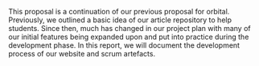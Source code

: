 
This proposal is a continuation of our previous proposal for orbital. Previously, we outlined a basic idea of our article repository to help students. Since then, much has changed in our project plan with many of our initial features being expanded upon and put into practice during the development phase. In this report, we will document the development process of our website and scrum artefacts. 
